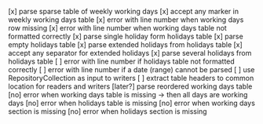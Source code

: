 [x] parse sparse table of weekly working days
[x] accept any marker in weekly working days table
[x] error with line number when working days row missing
[x] error with line number when working days table not formatted correctly
[x] parse single holiday form holidays table
[x] parse empty holidays table
[x] parse extended holidays from holidays table
[x] accept any separator for extended holidays
[x] parse several holidays from holidays table
[ ] error with line number if holidays table not formatted correctly
[ ] error with line number if a date (range) cannot be parsed
[ ] use RepositoryCollection as input to writers
[ ] extract table headers to common location for readers and writers
[later?] parse reordered working days table
[no] error when working days table is missing -> then all days are working days
[no] error when holidays table is missing
[no] error when working days section is missing
[no] error when holidays section is missing